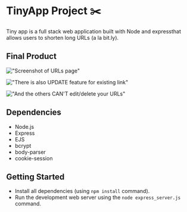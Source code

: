# TinyApp Project :scissors:

Tiny app is a full stack web application built with Node and expressthat allows users to shorten long URLs (a la bit.ly).

## Final Product

!["Screenshot of URLs page"](https://github.com/shadeying/TinyApp/blob/master/docs/urls-page.png?raw=true)

!["There is also *UPDATE* feature for existing link"](https://github.com/shadeying/TinyApp/blob/master/docs/url-show.png?raw=true)

!["And the others *CAN'T* edit/delete your URLs"](https://github.com/shadeying/TinyApp/blob/master/docs/url-error.png?raw=true)

## Dependencies

- Node.js
- Express
- EJS
- bcrypt
- body-parser
- cookie-session

## Getting Started

- Install all dependencies (using `npm install` command).
- Run the development web server using the `node express_server.js` command.